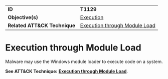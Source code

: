 |||
|---------|------------------------|
|**ID**|**T1129**|
|**Objective(s)**|[Execution](https://github.com/MBCProject/mbc-markdown/tree/master/execution)|
|**Related ATT&CK Technique**|[Execution through Module Load](https://attack.mitre.org/techniques/T1129)|

Execution through Module Load
=============================
Malware may use the Windows module loader to execute code on a system.

**See ATT&CK Technique:** [**Execution through Module Load**](https://attack.mitre.org/techniques/T1129).